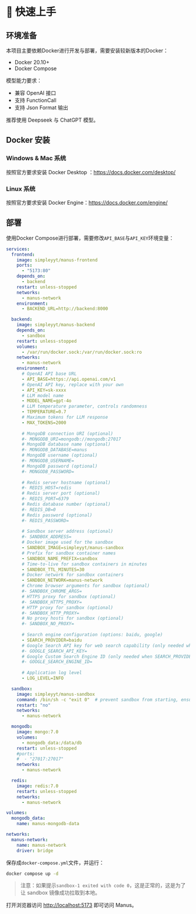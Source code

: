 # 🚀 快速上手

## 环境准备

本项目主要依赖Docker进行开发与部署，需要安装较新版本的Docker：

 * Docker 20.10+
 * Docker Compose

模型能力要求：

 * 兼容 OpenAI 接口
 * 支持 FunctionCall
 * 支持 Json Format 输出

推荐使用 Deepseek 与 ChatGPT 模型。


## Docker 安装

### Windows & Mac 系统

按照官方要求安装 Docker Desktop ：https://docs.docker.com/desktop/

### Linux 系统

按照官方要求安装 Docker Engine：https://docs.docker.com/engine/

## 部署

使用Docker Compose进行部署，需要修改`API_BASE`与`API_KEY`环境变量：

```yaml
services:
  frontend:
    image: simpleyyt/manus-frontend
    ports:
      - "5173:80"
    depends_on:
      - backend
    restart: unless-stopped
    networks:
      - manus-network
    environment:
      - BACKEND_URL=http://backend:8000

  backend:
    image: simpleyyt/manus-backend
    depends_on:
      - sandbox
    restart: unless-stopped
    volumes:
      - /var/run/docker.sock:/var/run/docker.sock:ro
    networks:
      - manus-network
    environment:
      # OpenAI API base URL
      - API_BASE=https://api.openai.com/v1
      # OpenAI API key, replace with your own
      - API_KEY=sk-xxxx
      # LLM model name
      - MODEL_NAME=gpt-4o
      # LLM temperature parameter, controls randomness
      - TEMPERATURE=0.7
      # Maximum tokens for LLM response
      - MAX_TOKENS=2000
      
      # MongoDB connection URI (optional)
      #- MONGODB_URI=mongodb://mongodb:27017
      # MongoDB database name (optional)
      #- MONGODB_DATABASE=manus
      # MongoDB username (optional)
      #- MONGODB_USERNAME=
      # MongoDB password (optional)
      #- MONGODB_PASSWORD=
      
      # Redis server hostname (optional)
      #- REDIS_HOST=redis
      # Redis server port (optional)
      #- REDIS_PORT=6379
      # Redis database number (optional)
      #- REDIS_DB=0
      # Redis password (optional)
      #- REDIS_PASSWORD=
      
      # Sandbox server address (optional)
      #- SANDBOX_ADDRESS=
      # Docker image used for the sandbox
      - SANDBOX_IMAGE=simpleyyt/manus-sandbox
      # Prefix for sandbox container names
      - SANDBOX_NAME_PREFIX=sandbox
      # Time-to-live for sandbox containers in minutes
      - SANDBOX_TTL_MINUTES=30
      # Docker network for sandbox containers
      - SANDBOX_NETWORK=manus-network
      # Chrome browser arguments for sandbox (optional)
      #- SANDBOX_CHROME_ARGS=
      # HTTPS proxy for sandbox (optional)
      #- SANDBOX_HTTPS_PROXY=
      # HTTP proxy for sandbox (optional)
      #- SANDBOX_HTTP_PROXY=
      # No proxy hosts for sandbox (optional)
      #- SANDBOX_NO_PROXY=
      
      # Search engine configuration (options: baidu, google)
      - SEARCH_PROVIDER=baidu
      # Google Search API key for web search capability (only needed when SEARCH_PROVIDER=google)
      #- GOOGLE_SEARCH_API_KEY=
      # Google Custom Search Engine ID (only needed when SEARCH_PROVIDER=google)
      #- GOOGLE_SEARCH_ENGINE_ID=
      
      # Application log level
      - LOG_LEVEL=INFO

  sandbox:
    image: simpleyyt/manus-sandbox
    command: /bin/sh -c "exit 0"  # prevent sandbox from starting, ensure image is pulled
    restart: "no"
    networks:
      - manus-network

  mongodb:
    image: mongo:7.0
    volumes:
      - mongodb_data:/data/db
    restart: unless-stopped
    #ports:
    #  - "27017:27017"
    networks:
      - manus-network

  redis:
    image: redis:7.0
    restart: unless-stopped
    networks:
      - manus-network

volumes:
  mongodb_data:
    name: manus-mongodb-data

networks:
  manus-network:
    name: manus-network
    driver: bridge
```

保存成`docker-compose.yml`文件，并运行：

```bash
docker compose up -d
```

> 注意：如果提示`sandbox-1 exited with code 0`，这是正常的，这是为了让 sandbox 镜像成功拉取到本地。

打开浏览器访问 <http://localhost:5173> 即可访问 Manus。